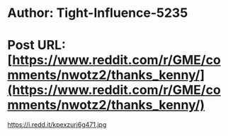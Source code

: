 # Author: Tight-Influence-5235
# Post URL: [https://www.reddit.com/r/GME/comments/nwotz2/thanks_kenny/](https://www.reddit.com/r/GME/comments/nwotz2/thanks_kenny/)


https://i.redd.it/kpexzurj6g471.jpg